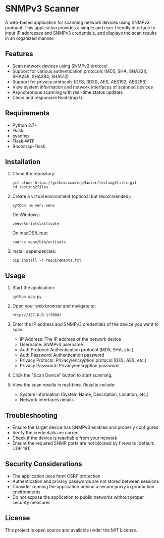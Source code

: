 # SNMPv3 Scanner

A web-based application for scanning network devices using SNMPv3 protocol. This application provides a simple and user-friendly interface to input IP addresses and SNMPv3 credentials, and displays the scan results in an organized manner.

## Features

- Scan network devices using SNMPv3 protocol
- Support for various authentication protocols (MD5, SHA, SHA224, SHA256, SHA384, SHA512)
- Support for privacy protocols (DES, 3DES, AES, AES192, AES256)
- View system information and network interfaces of scanned devices
- Asynchronous scanning with real-time status updates
- Clean and responsive Bootstrap UI

## Requirements

- Python 3.7+
- Flask
- pysnmp
- Flask-WTF
- Bootstrap-Flask

## Installation

1. Clone the repository:
   ```
   git clone https://github.com/crpMaster/testing2files.git
   cd testing2files
   ```

2. Create a virtual environment (optional but recommended):
   ```
   python -m venv venv
   ```
   
   On Windows:
   ```
   venv\Scripts\activate
   ```
   
   On macOS/Linux:
   ```
   source venv/bin/activate
   ```

3. Install dependencies:
   ```
   pip install -r requirements.txt
   ```

## Usage

1. Start the application:
   ```
   python app.py
   ```

2. Open your web browser and navigate to:
   ```
   http://127.0.0.1:5000/
   ```

3. Enter the IP address and SNMPv3 credentials of the device you want to scan:
   - IP Address: The IP address of the network device
   - Username: SNMPv3 username
   - Auth Protocol: Authentication protocol (MD5, SHA, etc.)
   - Auth Password: Authentication password
   - Privacy Protocol: Privacy/encryption protocol (DES, AES, etc.)
   - Privacy Password: Privacy/encryption password

4. Click the "Scan Device" button to start scanning.

5. View the scan results in real-time. Results include:
   - System information (System Name, Description, Location, etc.)
   - Network interfaces details

## Troubleshooting

- Ensure the target device has SNMPv3 enabled and properly configured
- Verify the credentials are correct
- Check if the device is reachable from your network
- Ensure the required SNMP ports are not blocked by firewalls (default: UDP 161)

## Security Considerations

- The application uses form CSRF protection
- Authentication and privacy passwords are not stored between sessions
- Consider running the application behind a secure proxy in production environments
- Do not expose the application to public networks without proper security measures

## License

This project is open source and available under the MIT License. 